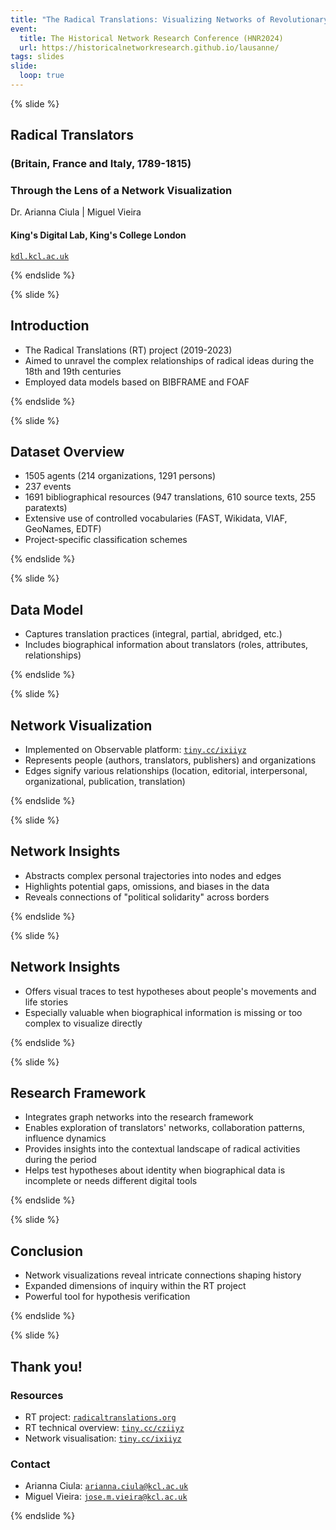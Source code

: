```yaml
---
title: "The Radical Translations: Visualizing Networks of Revolutionary Culture (1789-1815)"
event:
  title: The Historical Network Research Conference (HNR2024)
  url: https://historicalnetworkresearch.github.io/lausanne/
tags: slides
slide:
  loop: true
---
```


{% slide %}

## Radical Translators

### (Britain, France and Italy, 1789-1815)

### Through the Lens of a Network Visualization

Dr. Arianna Ciula | Miguel Vieira

#### King's Digital Lab, King's College London

[`kdl.kcl.ac.uk`](https://kdl.kcl.ac.uk)

{% endslide %}

{% slide %}

## Introduction

- The Radical Translations (RT) project (2019-2023)
- Aimed to unravel the complex relationships of radical ideas during the 18th and 19th centuries
- Employed data models based on BIBFRAME and FOAF

{% endslide %}

{% slide %}

## Dataset Overview

- 1505 agents (214 organizations, 1291 persons)
- 237 events
- 1691 bibliographical resources (947 translations, 610 source texts, 255 paratexts)
- Extensive use of controlled vocabularies (FAST, Wikidata, VIAF, GeoNames, EDTF)
- Project-specific classification schemes

{% endslide %}

{% slide %}

## Data Model

- Captures translation practices (integral, partial, abridged, etc.)
- Includes biographical information about translators (roles, attributes, relationships)

{% endslide %}

{% slide %}

## Network Visualization

- Implemented on Observable platform: [`tiny.cc/ixiiyz`](http://tiny.cc/ixiiyz)
- Represents people (authors, translators, publishers) and organizations
- Edges signify various relationships (location, editorial, interpersonal, organizational, publication, translation)

{% endslide %}

{% slide %}

## Network Insights

- Abstracts complex personal trajectories into nodes and edges
- Highlights potential gaps, omissions, and biases in the data
- Reveals connections of "political solidarity" across borders

{% endslide %}

{% slide %}

## Network Insights

- Offers visual traces to test hypotheses about people's movements and life stories
- Especially valuable when biographical information is missing or too complex to visualize directly

{% endslide %}

{% slide %}

## Research Framework

- Integrates graph networks into the research framework
- Enables exploration of translators' networks, collaboration patterns, influence dynamics
- Provides insights into the contextual landscape of radical activities during the period
- Helps test hypotheses about identity when biographical data is incomplete or needs different digital tools

{% endslide %}

{% slide %}

## Conclusion

- Network visualizations reveal intricate connections shaping history
- Expanded dimensions of inquiry within the RT project
- Powerful tool for hypothesis verification

{% endslide %}

{% slide %}

## Thank you!

### Resources

- RT project: [`radicaltranslations.org`](https://radicaltranslations.org)
- RT technical overview: [`tiny.cc/cziiyz`](http://tiny.cc/cziiyz)
- Network visualisation: [`tiny.cc/ixiiyz`](http://tiny.cc/ixiiyz)

### Contact

- Arianna Ciula: [`arianna.ciula@kcl.ac.uk`](mailto:arianna.ciula@kcl.ac.uk)
- Miguel Vieira: [`jose.m.vieira@kcl.ac.uk`](mailto:jose.m.vieira@kcl.ac.uk)

{% endslide %}
